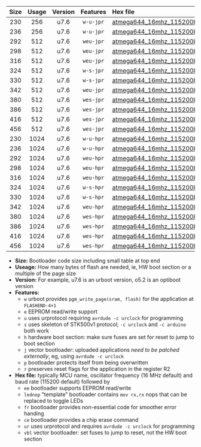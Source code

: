 |Size|Usage|Version|Features|Hex file|
|:-:|:-:|:-:|:-:|:--|
|230|256|u7.6|`w-u-jpr`|[atmega644_16mhz_115200bps_ur_vbl.hex](https://raw.githubusercontent.com/stefanrueger/urboot/main/atmega644_16mhz_115200bps_ur_vbl.hex)|
|236|256|u7.6|`w-u-jpr`|[atmega644_16mhz_115200bps_lednop_ur_vbl.hex](https://raw.githubusercontent.com/stefanrueger/urboot/main/atmega644_16mhz_115200bps_lednop_ur_vbl.hex)|
|292|512|u7.6|`weu-jpr`|[atmega644_16mhz_115200bps_ee_ur_vbl.hex](https://raw.githubusercontent.com/stefanrueger/urboot/main/atmega644_16mhz_115200bps_ee_ur_vbl.hex)|
|298|512|u7.6|`weu-jpr`|[atmega644_16mhz_115200bps_ee_lednop_ur_vbl.hex](https://raw.githubusercontent.com/stefanrueger/urboot/main/atmega644_16mhz_115200bps_ee_lednop_ur_vbl.hex)|
|316|512|u7.6|`weu-jpr`|[atmega644_16mhz_115200bps_ee_lednop_fr_ur_vbl.hex](https://raw.githubusercontent.com/stefanrueger/urboot/main/atmega644_16mhz_115200bps_ee_lednop_fr_ur_vbl.hex)|
|324|512|u7.6|`w-s-jpr`|[atmega644_16mhz_115200bps_vbl.hex](https://raw.githubusercontent.com/stefanrueger/urboot/main/atmega644_16mhz_115200bps_vbl.hex)|
|330|512|u7.6|`w-s-jpr`|[atmega644_16mhz_115200bps_lednop_vbl.hex](https://raw.githubusercontent.com/stefanrueger/urboot/main/atmega644_16mhz_115200bps_lednop_vbl.hex)|
|342|512|u7.6|`weu-jpr`|[atmega644_16mhz_115200bps_ee_lednop_fr_ce_ur_vbl.hex](https://raw.githubusercontent.com/stefanrueger/urboot/main/atmega644_16mhz_115200bps_ee_lednop_fr_ce_ur_vbl.hex)|
|380|512|u7.6|`wes-jpr`|[atmega644_16mhz_115200bps_ee_vbl.hex](https://raw.githubusercontent.com/stefanrueger/urboot/main/atmega644_16mhz_115200bps_ee_vbl.hex)|
|386|512|u7.6|`wes-jpr`|[atmega644_16mhz_115200bps_ee_lednop_vbl.hex](https://raw.githubusercontent.com/stefanrueger/urboot/main/atmega644_16mhz_115200bps_ee_lednop_vbl.hex)|
|416|512|u7.6|`wes-jpr`|[atmega644_16mhz_115200bps_ee_lednop_fr_vbl.hex](https://raw.githubusercontent.com/stefanrueger/urboot/main/atmega644_16mhz_115200bps_ee_lednop_fr_vbl.hex)|
|456|512|u7.6|`wes-jpr`|[atmega644_16mhz_115200bps_ee_lednop_fr_ce_vbl.hex](https://raw.githubusercontent.com/stefanrueger/urboot/main/atmega644_16mhz_115200bps_ee_lednop_fr_ce_vbl.hex)|
|230|1024|u7.6|`w-u-hpr`|[atmega644_16mhz_115200bps_ur.hex](https://raw.githubusercontent.com/stefanrueger/urboot/main/atmega644_16mhz_115200bps_ur.hex)|
|236|1024|u7.6|`w-u-hpr`|[atmega644_16mhz_115200bps_lednop_ur.hex](https://raw.githubusercontent.com/stefanrueger/urboot/main/atmega644_16mhz_115200bps_lednop_ur.hex)|
|292|1024|u7.6|`weu-hpr`|[atmega644_16mhz_115200bps_ee_ur.hex](https://raw.githubusercontent.com/stefanrueger/urboot/main/atmega644_16mhz_115200bps_ee_ur.hex)|
|298|1024|u7.6|`weu-hpr`|[atmega644_16mhz_115200bps_ee_lednop_ur.hex](https://raw.githubusercontent.com/stefanrueger/urboot/main/atmega644_16mhz_115200bps_ee_lednop_ur.hex)|
|316|1024|u7.6|`weu-hpr`|[atmega644_16mhz_115200bps_ee_lednop_fr_ur.hex](https://raw.githubusercontent.com/stefanrueger/urboot/main/atmega644_16mhz_115200bps_ee_lednop_fr_ur.hex)|
|324|1024|u7.6|`w-s-hpr`|[atmega644_16mhz_115200bps.hex](https://raw.githubusercontent.com/stefanrueger/urboot/main/atmega644_16mhz_115200bps.hex)|
|330|1024|u7.6|`w-s-hpr`|[atmega644_16mhz_115200bps_lednop.hex](https://raw.githubusercontent.com/stefanrueger/urboot/main/atmega644_16mhz_115200bps_lednop.hex)|
|342|1024|u7.6|`weu-hpr`|[atmega644_16mhz_115200bps_ee_lednop_fr_ce_ur.hex](https://raw.githubusercontent.com/stefanrueger/urboot/main/atmega644_16mhz_115200bps_ee_lednop_fr_ce_ur.hex)|
|380|1024|u7.6|`wes-hpr`|[atmega644_16mhz_115200bps_ee.hex](https://raw.githubusercontent.com/stefanrueger/urboot/main/atmega644_16mhz_115200bps_ee.hex)|
|386|1024|u7.6|`wes-hpr`|[atmega644_16mhz_115200bps_ee_lednop.hex](https://raw.githubusercontent.com/stefanrueger/urboot/main/atmega644_16mhz_115200bps_ee_lednop.hex)|
|416|1024|u7.6|`wes-hpr`|[atmega644_16mhz_115200bps_ee_lednop_fr.hex](https://raw.githubusercontent.com/stefanrueger/urboot/main/atmega644_16mhz_115200bps_ee_lednop_fr.hex)|
|456|1024|u7.6|`wes-hpr`|[atmega644_16mhz_115200bps_ee_lednop_fr_ce.hex](https://raw.githubusercontent.com/stefanrueger/urboot/main/atmega644_16mhz_115200bps_ee_lednop_fr_ce.hex)|

- **Size:** Bootloader code size including small table at top end
- **Useage:** How many bytes of flash are needed, ie, HW boot section or a multiple of the page size
- **Version:** For example, u7.6 is an urboot version, o5.2 is an optiboot version
- **Features:**
  + `w` urboot provides `pgm_write_page(sram, flash)` for the application at `FLASHEND-4+1`
  + `e` EEPROM read/write support
  + `u` uses urprotocol requiring `avrdude -c urclock` for programming
  + `s` uses skeleton of STK500v1 protocol; `-c urclock` and `-c arduino` both work
  + `h` hardware boot section: make sure fuses are set for reset to jump to boot section
  + `j` vector bootloader: uploaded applications *need to be patched externally*, eg, using `avrdude -c urclock`
  + `p` bootloader protects itself from being overwritten
  + `r` preserves reset flags for the application in the register R2
- **Hex file:** typically MCU name, oscillator frequency (16 MHz default) and baud rate (115200 default) followed by
  + `ee` bootloader supports EEPROM read/write
  + `lednop` "template" bootloader contains `mov rx,rx` nops that can be replaced to toggle LEDs
  + `fr` bootloader provides non-essential code for smoother error handing
  + `ce` bootloader provides a chip erase command
  + `ur` uses urprotocol and requires `avrdude -c urclock` for programming
  + `vbl` vector bootloader: set fuses to jump to reset, not the HW boot section
